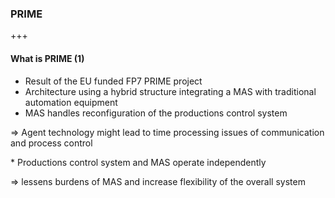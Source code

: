 ### PRIME

+++
#### What is PRIME (1)
* Result of the EU funded FP7 PRIME project
* Architecture using a hybrid structure integrating a MAS with traditional automation equipment
* MAS handles reconfiguration of the productions control system
<p>=> Agent technology might lead to time processing issues of communication and process control</p>
* Productions control system and MAS operate independently
<p>=> lessens burdens of MAS and increase flexibility of the overall system</p>
